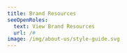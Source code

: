 ```yaml
---
title: Brand Resources
seeOpenRoles:
  text: View Brand Resources
  url: /#
image: /img/about-us/style-guide.svg
---
```

